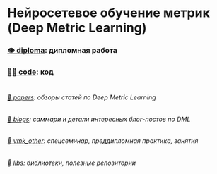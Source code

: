 # Нейросетевое обучение метрик (Deep Metric Learning)

### [👁 diploma](main.pdf): дипломная работа

### [🧑‍💻 code](src): код

#

###### [📄 papers](papers.md): обзоры статей по Deep Metric Learning

###### [🎡 blogs](blogs.md): саммари и детали интересных блог-постов по DML

###### [🗿 vmk_other](vmk_other): спецсеминар, преддипломная практика, занятия

###### [💾 libs](libs.md): библиотеки, полезные репозитории
